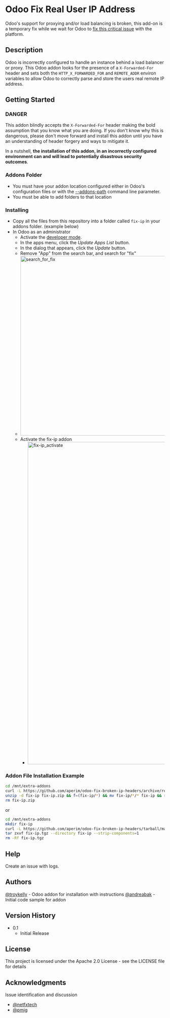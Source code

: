 
# Odoo Fix Real User IP Address

Odoo's support for proxying and/or load balancing is broken, this add-on is a temporary fix while we wait for Odoo to [fix this critical issue](https://github.com/odoo/odoo/issues/104947) with the platform.

## Description

Odoo is incorrectly configured to handle an instance behind a load balancer or proxy. This Odoo addon looks for the presence of a `X-Forwarded-For` header and sets both the `HTTP_X_FORWARDED_FOR` and `REMOTE_ADDR` environ variables to allow Odoo to correctly parse and store the users real remote IP address.

## Getting Started

### DANGER

This addon blindly accepts the `X-Forwarded-For` header making the bold assumption that you know what you are doing. If you don't know why this is dangerous, please don't move forward and install this addon until you have an understanding of header forgery and ways to mitigate it.

In a nutshell, **the installation of this addon, in an incorrectly configured environment can and will lead to potentially disastrous security outcomes**.

### Addons Folder

* You must have your addon location configured either in Odoo's configuration files or with the [--addons-path](https://www.odoo.com/documentation/16.0/developer/reference/cli.html#cmdoption-odoo-bin-addons-path) command line parameter.
* You must be able to add folders to that location

### Installing

* Copy all the files from this repository into a folder called `fix-ip` in your addons folder. (example below)
* In Odoo as an administrator
	* Activate the [developer mode](https://www.odoo.com/documentation/16.0/applications/general/developer_mode.html#developer-mode).
	* In the apps menu, click the _Update Apps List_ button.
	* In the dialog that appears, click the _Update_ button.
	* Remove "App" from the search bar, and search for "fix"
	* <img width="567" alt="search_for_fix" src="https://user-images.githubusercontent.com/4564803/228408528-b51b980a-c088-4100-921c-ffb745622408.png">
	* Activate the fix-ip addon
        * <img width="1018" alt="fix-ip_activate" src="https://user-images.githubusercontent.com/4564803/228416409-823a773c-ee0f-444c-bf6d-e545e2717610.png">

### Addon File Installation Example

```bash
cd /mnt/extra-addons
curl -L https://github.com/aperim/odoo-fix-broken-ip-headers/archive/refs/heads/main.zip -o fix-ip.zip
unzip -d fix-ip fix-ip.zip && f=(fix-ip/*) && mv fix-ip/*/* fix-ip && rm -Rf "${f[@]}"
rm fix-ip.zip
```

or

```bash
cd /mnt/extra-addons
mkdir fix-ip
curl -L https://github.com/aperim/odoo-fix-broken-ip-headers/tarball/master -o fix-ip.tgz
tar zxvf fix-ip.tgz --directory fix-ip --strip-components=1
rm -Rf fix-ip.tgz
```

## Help

Create an issue with logs.

## Authors

[@troykelly](https://github.com/troykelly) - Odoo addon for installation with instructions
[@andreabak](https://github.com/andreabak) - Initial code sample for addon

## Version History

* 0.1
    * Initial Release

## License

This project is licensed under the Apache 2.0 License - see the LICENSE file for details

## Acknowledgments

Issue identification and discussion
* [@netfxtech](https://github.com/netfxtech)
* [@pmig](https://github.com/pmig)
